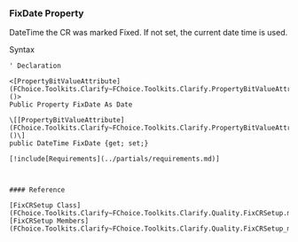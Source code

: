 ﻿### FixDate Property

DateTime the CR was marked Fixed. If not set, the current date time is used.

Syntax

```vbnet
' Declaration

<[PropertyBitValueAttribute](FChoice.Toolkits.Clarify~FChoice.Toolkits.Clarify.PropertyBitValueAttribute.md)()>
Public Property FixDate As Date

\[[PropertyBitValueAttribute](FChoice.Toolkits.Clarify~FChoice.Toolkits.Clarify.PropertyBitValueAttribute.md)()\]
public DateTime FixDate {get; set;}

[!include[Requirements](../partials/requirements.md)]



#### Reference

[FixCRSetup Class](FChoice.Toolkits.Clarify~FChoice.Toolkits.Clarify.Quality.FixCRSetup.md)  
[FixCRSetup Members](FChoice.Toolkits.Clarify~FChoice.Toolkits.Clarify.Quality.FixCRSetup_members.md)